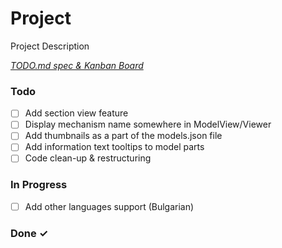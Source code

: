 # Project

Project Description

<em>[TODO.md spec & Kanban Board](https://bit.ly/3fCwKfM)</em>

### Todo

- [ ] Add section view feature  
- [ ] Display mechanism name somewhere in ModelView/Viewer  
- [ ] Add thumbnails as a part of the models.json file  
- [ ] Add information text tooltips to model parts  
- [ ] Code clean-up & restructuring  

### In Progress

- [ ] Add other languages support (Bulgarian)  

### Done ✓


